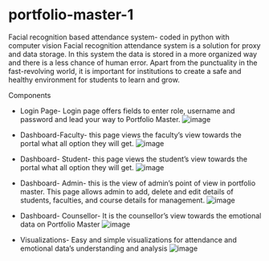 # portfolio-master-1
Facial recognition based attendance system- coded in python with computer vision
Facial  recognition  attendance  system  is  a  solution  for  proxy  and  data  storage.  In  this  system  the  data  is  stored  in  a  more  organized  way  and  there  is  a  less  chance  of  human  error.
Apart  from  the  punctuality  in  the  fast-revolving  world,  it  is  important  for  institutions  to  create  a  safe  and  healthy  environment  for  students  to  learn  and  grow.

Components
 - Login Page- Login page offers fields to enter role, username and password and lead your way 
to Portfolio Master.
![image](https://user-images.githubusercontent.com/46550676/211188304-0648da63-5c6d-45a8-a292-000a11ce734c.png)

- Dashboard-Faculty- this page views the faculty’s view towards the portal what all option 
they will get.
![image](https://user-images.githubusercontent.com/46550676/211188321-ca5cb2ef-f832-4cdf-ae7e-902ca28f06db.png)

- Dashboard- Student- this page views the student’s view towards the portal what all option 
they will get.
![image](https://user-images.githubusercontent.com/46550676/211188381-be17e992-a7b5-4bcb-a120-7028ea575a1a.png)

- Dashboard- Admin- this is the view of admin’s point of view in portfolio master. This page 
allows admin to add, delete and edit details of students, faculties, and course details for 
management.
![image](https://user-images.githubusercontent.com/46550676/211188341-caeeaa9f-c002-472b-9240-f8b55b3471bd.png)

- Dashboard- Counsellor- It is the counsellor’s view towards the emotional data on Portfolio 
Master
![image](https://user-images.githubusercontent.com/46550676/211188407-4d9e3e21-1cb9-4f19-9935-e6c5fd6eadec.png)

- Visualizations- Easy and simple visualizations for attendance and emotional data’s 
understanding and analysis
![image](https://user-images.githubusercontent.com/46550676/211188482-a44d93e4-15a8-4579-8eae-495de3a2c445.png)


